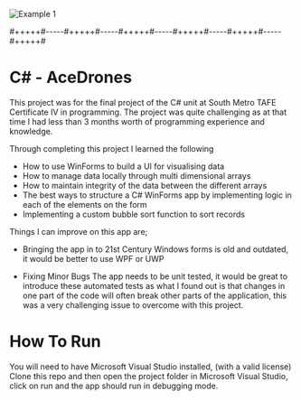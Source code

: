 ![Example 1]()

#+++++#-----#+++++#-----#+++++#-----#+++++#-----#+++++#-----#+++++#

# C# - AceDrones 
This project was for the final project of the C# unit at South Metro TAFE Certificate IV in programming.
The project was quite challenging as at that time I had less than 3 months worth of programming experience and knowledge.

Through completing this project I learned the following

- How to use WinForms to build a UI for visualising data 
- How to manage data locally through multi dimensional arrays 
- How to maintain integrity of the data between the different arrays 
- The best ways to structure a C# WinForms app by implementing logic in each of the elements on the form 
- Implementing a custom bubble sort function to sort records 

Things I can improve on this app are;

- Bringing the app in to 21st Century
Windows forms is old and outdated, it would be better to use WPF or UWP 

- Fixing Minor Bugs 
The app needs to be unit tested, it would be great to introduce these automated tests as what I found out is that changes in one part of the code will often break other parts of the application, this was a very challenging issue to overcome with this project. 

# How To Run 
You will need to have Microsoft Visual Studio installed, (with a valid license)
Clone this repo and then open the project folder in Microsoft Visual Studio, click on run and the app should run in debugging mode. 

